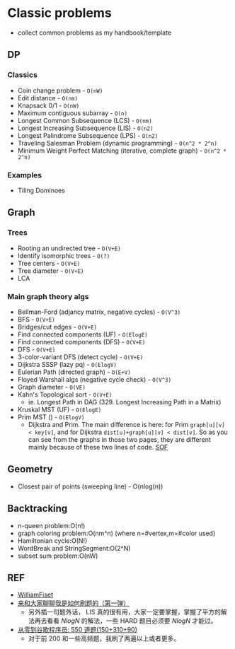 # Classic problems

- collect common problems as my handbook/template

## DP

### Classics

- Coin change problem - `O(nW)`
- Edit distance - `O(nm)`
- Knapsack 0/1 - `O(nW)`
- Maximum contiguous subarray - `O(n)`
- Longest Common Subsequence (LCS) - `O(nm)`
- Longest Increasing Subsequence (LIS) - `O(n2)`
- Longest Palindrome Subsequence (LPS) - `O(n2)`
- Traveling Salesman Problem (dynamic programming) - `O(n^2 * 2^n)`
- Minimum Weight Perfect Matching (iterative, complete graph) - `O(n^2 * 2^n)`

### Examples

- Tiling Dominoes

## Graph

### Trees

- Rooting an undirected tree - `O(V+E)`
- Identify isomorphic trees - `O(?)`
- Tree centers - `O(V+E)`
- Tree diameter - `O(V+E)`
- LCA

### Main graph theory algs

- Bellman-Ford (adjancy matrix, negative cycles) - `O(V^3)`
- BFS - `O(V+E)`
- Bridges/cut edges - `O(V+E)`
- Find connected components (UF) - `O(ElogE)`
- Find connected components (DFS) - `O(V+E)`
- DFS - `O(V+E)`
- 3-color-variant DFS (detect cycle) - `O(V+E)`
- Dijkstra SSSP (lazy pq) - `O(ElogV)`
- Eulerian Path (directed graph) - `O(E+V)`
- Floyed Warshall algs (negative cycle check) - `O(V^3)`
- Graph diameter - `O(VE)`
- Kahn's Topological sort - `O(V+E)`
  - ie. Longest Path in DAG (329. Longest Increasing Path in a Matrix)
- Kruskal MST (UF) - `O(ElogE)`
- Prim MST () - `O(ElogV)`
  - Dijkstra and Prim. The main difference is here: for Prim `graph[u][v] < key[v]`, and for Dijkstra `dist[u]+graph[u][v] < dist[v]`. So as you can see from the graphs in those two pages, they are different mainly because of these two lines of code. [SOF](https://stackoverflow.com/questions/14144279/difference-between-prims-and-dijkstras-algorithms)

## Geometry

- Closest pair of points (sweeping line) - O(nlog(n))

## Backtracking

- n-queen problem:O(n!)
- graph coloring problem:O(nm^n) (where n=#vertex,m=#color used)
- Hamiltonian cycle:O(N!)
- WordBreak and StringSegment:O(2^N)
- subset sum problem:O(nW)

## REF

- [WilliamFiset](https://github.com/williamfiset/Algorithms/blob/master/README.md)
- [来和大家聊聊我是如何刷题的（第一弹）](https://segmentfault.com/a/1190000038379982)
  - 另外插一句题外话， LIS 真的很有用，大家一定要掌握，掌握了平方的解法再去看看 $NlogN$ 的解法，一些 HARD 题目必须要 $NlogN$ 才能过。
- [从零到谷歌程序员: 550 道题(150+310+90)](https://zhuanlan.zhihu.com/p/394297179)
  - 对于前 200 和一些高频题，我刷了两遍以上或者更多。
